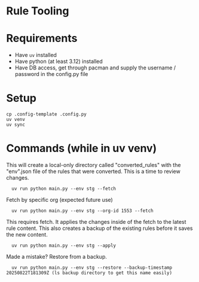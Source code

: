 # Rule Tooling

# Requirements
- Have `uv` installed
- Have python (at least 3.12) installed
- Have DB access, get through pacman and supply the username / password in the config.py file

# Setup
```
cp .config-template .config.py
uv venv 
uv sync 
```

# Commands (while in uv venv)

This will create a local-only directory called "converted_rules" with the "env".json file of the rules that were converted. This is a time to review changes. 
```
  uv run python main.py --env stg --fetch
```

Fetch by specific org (expected future use)
```
  uv run python main.py --env stg --org-id 1553 --fetch
```

This requires fetch. It applies the changes inside of the fetch to the latest rule content. This also creates a backup of the existing rules before it saves the new content.
```
  uv run python main.py --env stg --apply 
```

Made a mistake? Restore from a backup.
```
  uv run python main.py --env stg --restore --backup-timestamp 20250822T181309Z (ls backup directory to get this name easily)
```